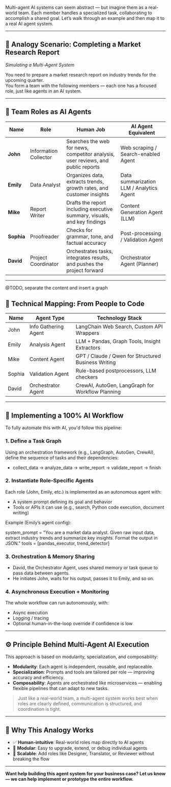 Multi-agent AI systems can seem abstract — but imagine them as a real-world team. Each member handles a specialized task, collaborating to 
accomplish a shared goal. Let’s walk through an example and then map it to a real AI agent system.

---

## 🌟 Analogy Scenario: Completing a Market Research Report  
*Simulating a Multi-Agent System*

You need to prepare a market research report on industry trends for the upcoming quarter.  
You form a team with the following members — each one has a focused role, just like agents in an AI system.

---

## 👥 Team Roles as AI Agents

| **Name**  | **Role**               | **Human Job**                                                                 | **AI Agent Equivalent**                  |
|-----------|------------------------|--------------------------------------------------------------------------------|------------------------------------------|
| **John**  | Information Collector  | Searches the web for news, competitor analysis, user reviews, and public reports | Web scraping / Search-enabled Agent      |
| **Emily** | Data Analyst           | Organizes data, extracts trends, growth rates, and customer insights            | Data summarization LLM / Analytics Agent |
| **Mike**  | Report Writer          | Drafts the report including executive summary, visuals, and key findings        | Content Generation Agent (LLM)           |
| **Sophia**| Proofreader            | Checks for grammar, tone, and factual accuracy                                  | Post-processing / Validation Agent       |
| **David** | Project Coordinator    | Orchestrates tasks, integrates results, and pushes the project forward          | Orchestrator Agent (Planner)             |

---

@TODO, separate the content and insert a graph


## 🧠 Technical Mapping: From People to Code

| **Name**  | **Agent Type**         | **Technology Stack**                               |
|-----------|------------------------|-----------------------------------------------------|
| John      | Info Gathering Agent   | LangChain Web Search, Custom API Wrappers           |
| Emily     | Analysis Agent         | LLM + Pandas, Graph Tools, Insight Extractors       |
| Mike      | Content Agent          | GPT / Claude / Qwen for Structured Business Writing |
| Sophia    | Validation Agent       | Rule-based postprocessors, LLM checkers             |
| David     | Orchestrator Agent     | CrewAI, AutoGen, LangGraph for Workflow Planning    |

---

## 🔄 Implementing a 100% AI Workflow

To fully automate this with AI, you'd follow this pipeline:

### 1. Define a Task Graph
Using an orchestration framework (e.g., LangGraph, AutoGen, CrewAI), define the sequence of tasks and their dependencies:
- collect_data → analyze_data → write_report → validate_report → finish

### 2. Instantiate Role-Specific Agents
Each role (John, Emily, etc.) is implemented as an autonomous agent with:
- A system prompt defining its goal and behavior
- Tools or APIs it can use (e.g., search, Python code execution, document writing)

Example (Emily’s agent config):

system_prompt = "You are a market data analyst. 
Given raw input data, extract industry trends
and summarize key insights. Format the output in JSON."
tools = [pandas_executor, trend_detector]


### 3. Orchestration & Memory Sharing
- David, the Orchestrator Agent, uses shared memory or task queue to pass data between agents.
- He initiates John, waits for his output, passes it to Emily, and so on.

### 4. Asynchronous Execution + Monitoring
The whole workflow can run autonomously, with:
- Async execution
- Logging / tracing
- Optional human-in-the-loop override if confidence is low

---

## ⚙️ Principle Behind Multi-Agent AI Execution

This approach is based on modularity, specialization, and composability:

- **Modularity**: Each agent is independent, reusable, and replaceable.
- **Specialization**: Prompts and tools are tailored per role — improving accuracy and efficiency.
- **Composability**: Agents are orchestrated like microservices — enabling flexible pipelines that can adapt to new tasks.

> Just like a real-world team, a multi-agent system works best when roles are clearly defined, communication is structured, and 
coordination is tight.

---

## 🎯 Why This Analogy Works

- ✅ **Human-intuitive**: Real-world roles map directly to AI agents  
- 🧩 **Modular**: Easy to upgrade, extend, or debug individual agents  
- 🚀 **Scalable**: Add roles like Designer, Translator, or Reviewer without breaking the flow  

---

**Want help building this agent system for your business case? Let us know — we can help implement or prototype the entire workflow.**
